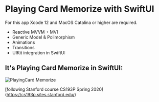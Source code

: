 # Playing Card Memorize with SwiftUI

For this app Xcode 12 and MacOS Catalina or higher are required.

- Reactive MVVM + MVI
- Generic Model & Polimorphism
- Animations
- Transitions
- UIKit integration in SwiftUI 

## It's Playing Card Memorize in SwiftUI:
 
![PlayingCard Memorize](NewGame3.gif)

[following Stanford course CS193P Spring 2020] (https://cs193p.sites.stanford.edu/)

